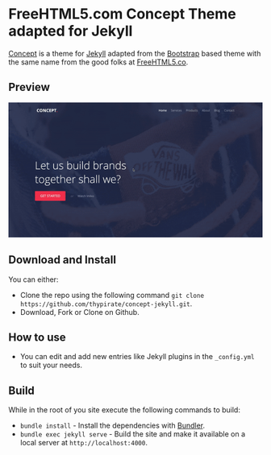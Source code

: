 # FreeHTML5.com Concept Theme adapted for Jekyll

[Concept](https://freehtml5.co/concept-free-html5-bootstrap-template-for-corporate-websites/) is a theme for [Jekyll](https://jekyllrb.com) adapted from the [Bootstrap](https://getbootstrap.com/) based theme with the same name from the good folks at [FreeHTML5.co](https://freehtml5.co/).

## Preview
[![Concept](https://github.com/thypirate/concept-jekyll/blob/master/concept.gif)](https://thypirate.github.io/concept-jekyll/)

## Download and Install
You can either:
* Clone the repo using the following command ```git clone https://github.com/thypirate/concept-jekyll.git```.
* Download, Fork or Clone on Github.

## How to use
* You can edit and add new entries like Jekyll plugins in the ```_config.yml``` to suit your needs.

## Build
While in the root of you site execute the following commands to build:
* ```bundle install``` - Install the dependencies with [Bundler](https://bundler.io/).
* ```bundle exec jekyll serve``` - Build the site and make it available on a local server at ```http://localhost:4000```.
